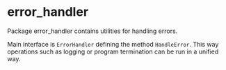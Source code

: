 # error_handler

Package error_handler contains utilities for handling errors.

Main interface is `ErrorHandler` defining the method `HandleError`. This way operations such as logging or program
termination can be run in a unified way.
